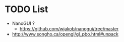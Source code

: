TODO List
====================

* NanoGUI ?
	* https://github.com/wjakob/nanogui/tree/master
* http://www.songho.ca/opengl/gl_pbo.html#unpack
